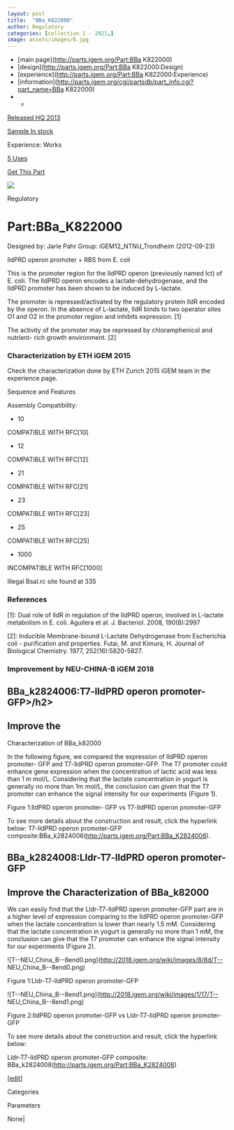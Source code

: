 ```yaml
---
layout: post
title:  "BBa_K822000"
author: Regulatory
categories: [collection 1 - 2021,] 
image: assets/images/6.jpg
---
```



  * [main page](http://parts.igem.org/Part:BBa K822000)
  * [design](http://parts.igem.org/Part:BBa K822000:Design)
  * [experience](http://parts.igem.org/Part:BBa K822000:Experience)
  * [information](http://parts.igem.org/cgi/partsdb/part_info.cgi?part_name=BBa K822000)
  *   * 

[Released HQ 2013](http://parts.igem.org/Help:Part_Status_Box)

[Sample In stock](http://parts.igem.org/Help:Part_Status_Box)

Experience: Works

[5 Uses](http://parts.igem.org/partsdb/uses.cgi?part=BBa_K822000)

[ Get This Part](http://parts.igem.org/partsdb/get_part.cgi?part=BBa_K822000)

![](http://parts.igem.org/images/partbypart/icon_regulatory.png)

Regulatory

# Part:BBa_K822000

Designed by: Jarle Pahr   Group: iGEM12_NTNU_Trondheim   (2012-09-23)

lldPRD operon promoter + RBS from E. coli

This is the promoter region for the lldPRD operon (previously named lct) of E.
coli. The lldPRD operon encodes a lactate-dehydrogenase, and the lldPRD
promoter has been shown to be induced by L-lactate.

The promoter is repressed/activated by the regulatory protein lldR encoded by
the operon. In the absence of L-lactate, lldR binds to two operator sites O1
and O2 in the promoter region and inhibits expression. [1]

The activity of the promoter may be repressed by chloramphenicol and nutrient-
rich growth environment. [2]

### Characterization by ETH iGEM 2015

Check the characterization done by ETH Zurich 2015 iGEM team in the experience
page.

Sequence and Features

  

Assembly Compatibility:

  * 10

COMPATIBLE WITH RFC[10]

  * 12

COMPATIBLE WITH RFC[12]

  * 21

COMPATIBLE WITH RFC[21]

  * 23

COMPATIBLE WITH RFC[23]

  * 25

COMPATIBLE WITH RFC[25]

  * 1000

INCOMPATIBLE WITH RFC[1000]

Illegal BsaI.rc site found at 335  

  

  

### References

[1]: Dual role of lldR in regulation of the lldPRD operon, involved in
L-lactate metabolism in E. coli. Aguilera et al. J. Bacteriol. 2008,
190(8):2997

[2]: Inducible Membrane-bound L-Lactate Dehydrogenase from Escherichia coli -
purification and properties. Futai, M. and Kimura, H. Journal of Biological
Chemistry. 1977, 252(16):5820-5827.

  

### Improvement by NEU-CHINA-B iGEM 2018

## BBa_k2824006:T7-lldPRD operon promoter-GFP>/h2> <h2> Improve the
Characterization of BBa_k82000

In the following figure, we compared the expression of lldPRD operon promoter-
GFP and T7-lldPRD operon promoter-GFP. The T7 promoter could enhance gene
expression when the concentration of lactic acid was less than 1 m mol/L.
Considering that the lactate concentration in yogurt is generally no more than
1m mol/L, the conclusion can given that the T7 promoter can enhance the signal
intensity for our experiments (Figure 1). <p> Figure 1:lldPRD operon promoter-
GFP vs T7-lldPRD operon promoter-GFP

To see more details about the construction and result, click the hyperlink
below: T7-lldPRD operon promoter-GFP
composite:BBa_k2824006(<http://parts.igem.org/Part:BBa_K2824006>).

## BBa_k2824008:Lldr-T7-lldPRD operon promoter-GFP

## Improve the Characterization of BBa_k82000

<p> We can easily find that the Lldr-T7-lldPRD operon promoter-GFP part are in
a higher level of expression comparing to the lldPRD operon promoter-GFP when
the lactate concentration is lower than nearly 1.5 mM. Considering that the
lactate concentration in yogurt is generally no more than 1 mM, the conclusion
can give that the T7 promoter can enhance the signal intensity for our
experiments (Figure 2).

![T--NEU_China_B--8end0.png](http://2018.igem.org/wiki/images/8/8d/T--
NEU_China_B--8end0.png)

Figure 1:Lldr-T7-lldPRD operon promoter-GFP

![T--NEU_China_B--8end1.png](http://2018.igem.org/wiki/images/1/17/T--
NEU_China_B--8end1.png)

Figure 2:lldPRD operon promoter-GFP vs Lldr-T7-lldPRD operon promoter-GFP

To see more details about the construction and result, click the hyperlink
below:

Lldr-T7-lldPRD operon promoter-GFP composite:
BBa_k2824008(<http://parts.igem.org/Part:BBa_K2824008>)

[[edit](http://parts.igem.org/partsdb/part_info.cgi?part_name=BBa_K822000)]

Categories

Parameters

None|

